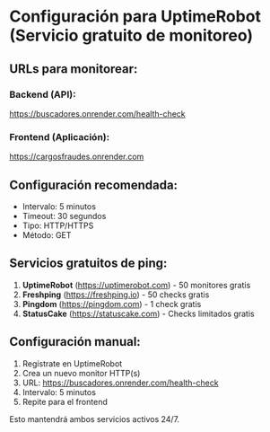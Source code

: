# Configuración para UptimeRobot (Servicio gratuito de monitoreo)

## URLs para monitorear:

### Backend (API):
https://buscadores.onrender.com/health-check

### Frontend (Aplicación):
https://cargosfraudes.onrender.com

## Configuración recomendada:
- Intervalo: 5 minutos
- Timeout: 30 segundos
- Tipo: HTTP/HTTPS
- Método: GET

## Servicios gratuitos de ping:
1. **UptimeRobot** (https://uptimerobot.com) - 50 monitores gratis
2. **Freshping** (https://freshping.io) - 50 checks gratis
3. **Pingdom** (https://pingdom.com) - 1 check gratis
4. **StatusCake** (https://statuscake.com) - Checks limitados gratis

## Configuración manual:
1. Regístrate en UptimeRobot
2. Crea un nuevo monitor HTTP(s)
3. URL: https://buscadores.onrender.com/health-check
4. Intervalo: 5 minutos
5. Repite para el frontend

Esto mantendrá ambos servicios activos 24/7.
